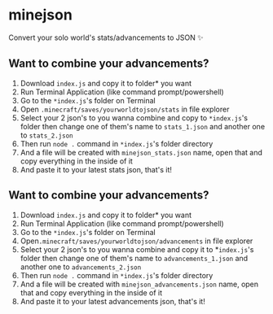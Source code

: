 # minejson
Convert your solo world's stats/advancements to JSON ✨

## Want to combine your advancements?
1. Download `index.js` and copy it to folder* you want
2. Run Terminal Application (like command prompt/powershell)
3. Go to the `*index.js`'s folder on Terminal
4. Open `.minecraft/saves/yourworldtojson/stats` in file explorer
5. Select your 2 json's to you wanna combine and copy to `*index.js`'s folder then change one of them's name to `stats_1.json` and another one to `stats_2.json`
6. Then run `node .` command in `*index.js`'s folder directory
7. And a file will be created with `minejson_stats.json` name, open that and copy everything in the inside of it
8. And paste it to your latest stats json, that's it!

## Want to combine your advancements?
1. Download `index.js` and copy it to folder* you want
2. Run Terminal Application (like command prompt/powershell)
3. Go to the `*index.js`'s folder on Terminal
4. Open`.minecraft/saves/yourworldtojson/advancements` in file explorer
5. Select your 2 json's to you wanna combine and copy it to *`index.js`'s folder then change one of them's name to `advancements_1.json` and another one to `advancements_2.json`
6. Then run `node .` command in `*index.js`'s folder directory
7. And a file will be created with `minejson_advancements.json` name, open that and copy everything in the inside of it
8. And paste it to your latest advancements json, that's it!
